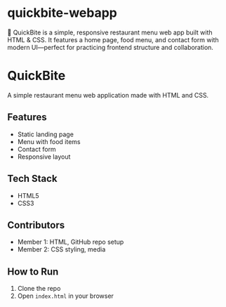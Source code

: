 # quickbite-webapp
🍔 QuickBite is a simple, responsive restaurant menu web app built with HTML &amp; CSS. It features a home page, food menu, and contact form with modern UI—perfect for practicing frontend structure and collaboration.
# QuickBite

A simple restaurant menu web application made with HTML and CSS.

## Features
- Static landing page
- Menu with food items
- Contact form
- Responsive layout

## Tech Stack
- HTML5
- CSS3

## Contributors
- Member 1: HTML, GitHub repo setup
- Member 2: CSS styling, media

## How to Run
1. Clone the repo
2. Open `index.html` in your browser

